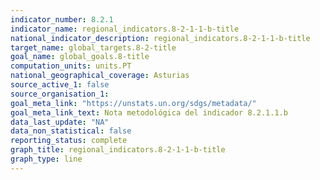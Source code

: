 ```yaml
---
indicator_number: 8.2.1
indicator_name: regional_indicators.8-2-1-1-b-title
national_indicator_description: regional_indicators.8-2-1-1-b-title
target_name: global_targets.8-2-title
goal_name: global_goals.8-title
computation_units: units.PT
national_geographical_coverage: Asturias
source_active_1: false
source_organisation_1:  
goal_meta_link: "https://unstats.un.org/sdgs/metadata/"
goal_meta_link_text: Nota metodológica del indicador 8.2.1.1.b
data_last_update: "NA"
data_non_statistical: false
reporting_status: complete
graph_title: regional_indicators.8-2-1-1-b-title
graph_type: line
---
```


